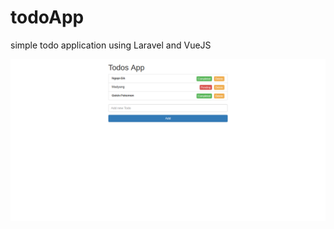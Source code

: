 # todoApp
simple todo application using Laravel and VueJS

![ScreenShot](https://raw.githubusercontent.com/qrizan/todo/master/screenshot/laravel-vuejs.png)
